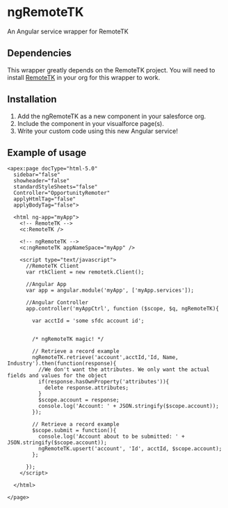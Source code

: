 ngRemoteTK
==========

An Angular service wrapper for RemoteTK

Dependencies
------------
This wrapper greatly depends on the RemoteTK project. You will need to install [RemoteTK](https://github.com/developerforce/Force.com-JavaScript-REST-Toolkit) in your org for this wrapper to work.

Installation
------------
1. Add the ngRemoteTK as a new component in your salesforce org.
2. Include the component in your visualforce page(s).
3. Write your custom code using this new Angular service!

Example of usage
----------------
```visualforce
<apex:page docType="html-5.0"
  sidebar="false"
  showheader="false"
  standardStyleSheets="false"
  Controller="OpportunityRemoter"
  applyHtmlTag="false"
  applyBodyTag="false">
  
  <html ng-app="myApp">
    <!-- RemoteTK -->
    <c:RemoteTK />
    
    <!-- ngRemoteTK -->
    <c:ngRemoteTK appNameSpace="myApp" />
    
    <script type="text/javascript">
      //RemoteTK Client
      var rtkClient = new remotetk.Client();
      
      //Angular App
      var app = angular.module('myApp', ['myApp.services']);
      
      //Angular Controller
      app.controller('myAppCtrl', function ($scope, $q, ngRemoteTK){
      
        var acctId = 'some sfdc account id';
        
        
        /* ngRemoteTK magic! */
        
        // Retrieve a record example
        ngRemoteTK.retrieve('account',acctId,'Id, Name, Industry').then(function(response){
          //We don't want the attributes. We only want the actual fields and values for the object
          if(response.hasOwnProperty('attributes')){
            delete response.attributes;
          }
          $scope.account = response;
          console.log('Account: ' + JSON.stringify($scope.account));
        });
        
        // Retrieve a record example
        $scope.submit = function(){ 
          console.log('Account about to be submitted: ' + JSON.stringify($scope.account));
          ngRemoteTK.upsert('account', 'Id', acctId, $scope.account);
        };

      });
    </script>
    
  </html>
  
</page>
```